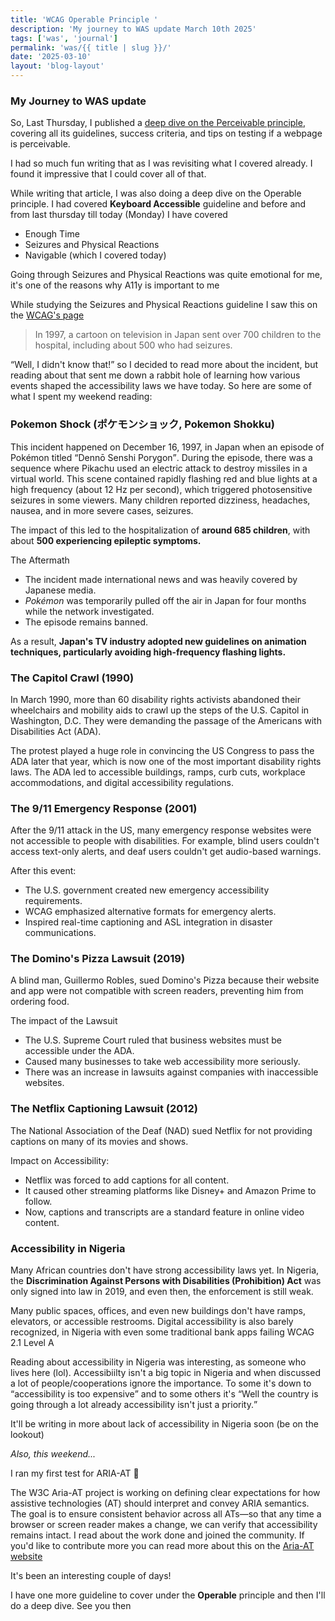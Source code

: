 ```yaml
---
title: 'WCAG Operable Principle '
description: 'My journey to WAS update March 10th 2025'
tags: ['was', 'journal']
permalink: 'was/{{ title | slug }}/'
date: '2025-03-10'
layout: 'blog-layout'
---
```


<div class="blog">

  <h3>My Journey to WAS update</h3>

  <p>So, Last Thursday, I published a <a href="/tutorial/a-deep-dive-on-the-perceivable-principle/">deep dive on the
      Perceivable principle</a>, covering all its guidelines, success criteria, and tips on testing if a webpage is perceivable.
  </p>

  <p>I had so much fun writing that as I was revisiting what I covered already. I found it impressive that I could cover
    all of that.</p>

  <p>While writing that article, I was also doing a deep dive on the Operable principle. I had covered <strong>Keyboard
      Accessible</strong> guideline and before and from last thursday till today (Monday) I have covered</p>

  <ul>
    <li>Enough Time</li>
    <li>Seizures and Physical Reactions</li>
    <li>Navigable (which I covered today)</li>
  </ul>

  <p>Going through Seizures and Physical Reactions was quite emotional for me, it's one of the reasons why A11y is
    important to me</p>

  <p>While studying the Seizures and Physical Reactions guideline I saw this on the <a
      href="https://www.w3.org/WAI/WCAG22/Understanding/seizures-and-physical-reactions.html">WCAG's page</a></p>

  <blockquote>
    In 1997, a cartoon on television in Japan sent over 700 children to the hospital, including about 500 who had
    seizures.
  </blockquote>

  <p><q>Well, I didn't know that!</q> so I decided to read more about the incident, but reading about that sent me down
    a rabbit hole of learning how various events shaped the accessibility laws we have today. So here are some of what I
    spent my weekend reading:</p>

  <h3>Pokemon Shock <span lang="ja">(ポケモンショック, Pokemon Shokku)</span></h3>

  <p>This incident happened on December 16, 1997, in Japan when an episode of Pokémon titled <q>Dennō Senshi
      Porygon</q>.
    During the episode, there was a sequence where Pikachu used an electric attack to destroy missiles in a virtual
    world. This scene contained rapidly flashing red and blue lights at a high frequency (about 12 Hz per second), which
    triggered photosensitive seizures in some viewers. Many children reported dizziness, headaches, nausea, and in more
    severe cases, seizures.
  </p>

  <p>The impact of this led to the hospitalization of <strong>around 685 children</strong>, with about <strong>500
      experiencing epileptic symptoms.</strong></p>

  <p>The Aftermath</p>
  <ul>
    <li>The incident made international news and was heavily covered by Japanese media.</li>
    <li><em>Pokémon</em> was temporarily pulled off the air in Japan for four months while the network investigated.
    </li>
    <li>The episode remains banned.</li>
  </ul>

  <p>As a result, <b>Japan's TV industry adopted new guidelines on animation techniques, particularly avoiding
      high-frequency flashing lights.</b>
  </p>

  <h3>The Capitol Crawl (1990)</h3>

  <p>In March 1990, more than 60 disability rights activists abandoned their wheelchairs and mobility aids to crawl up
    the steps of the U.S. Capitol in Washington, D.C. They were demanding the passage of the Americans with Disabilities
    Act (ADA).</p>

  <p>The protest played a huge role in convincing the US Congress to pass the ADA later that year, which is now one of
    the most important disability rights laws. The ADA led to accessible buildings, ramps, curb cuts, workplace
    accommodations, and digital accessibility regulations.</p>

  <h3>The 9/11 Emergency Response (2001)</h3>

  <p>After the 9/11 attack in the US, many emergency response websites were not accessible to people with disabilities.
    For example, blind users couldn't access text-only alerts, and deaf users couldn't get audio-based warnings.
  </p>
  <p>After this event:</p>
  <ul>
    <li>The U.S. government created new emergency accessibility requirements.</li>
    <li>WCAG emphasized alternative formats for emergency alerts.</li>
    <li>Inspired real-time captioning and ASL integration in disaster communications.</li>
  </ul>
  <h3>The Domino's Pizza Lawsuit (2019)</h3>
  <p>A blind man, Guillermo Robles, sued Domino's Pizza because their website and app were not compatible with screen
    readers, preventing him from ordering food.</p>
  <p>The impact of the Lawsuit</p>
  <ul>
    <li>The U.S. Supreme Court ruled that business websites must be accessible under the ADA.</li>
    <li>Caused many businesses to take web accessibility more seriously.</li>
    <li>There was an increase in lawsuits against companies with inaccessible websites.</li>
  </ul>

  <h3>The Netflix Captioning Lawsuit (2012)</h3>
  <p>The National Association of the Deaf (NAD) sued Netflix for not providing captions on many of its movies and shows.
  </p>
  <p>Impact on Accessibility:</p>
  <ul>
    <li>Netflix was forced to add captions for all content.</li>
    <li>It caused other streaming platforms like Disney+ and Amazon Prime to follow.</li>
    <li>Now, captions and transcripts are a standard feature in online video content.</li>
  </ul>
  <h3>Accessibility in Nigeria</h3>
  <p>Many African countries don't have strong accessibility laws yet. In Nigeria, the <strong>Discrimination Against
      Persons with Disabilities (Prohibition) Act</strong> was only signed into law in 2019, and even then,
    the enforcement is still weak.</p>
  <p>Many public spaces, offices, and even new buildings don't have ramps, elevators, or accessible restrooms. Digital
    accessibility is also barely recognized, in Nigeria with even some traditional bank apps failing WCAG 2.1 Level A
  </p>

  <p>Reading about accessibility in Nigeria was interesting, as someone who lives here (lol). Accessibiilty isn't a big
    topic in Nigeria and when discussed a lot of people/cooperations ignore the importance. To some it's down to
    <q>accessibility is too expensive</q> and to some others it's <q>Well the country is going through a lot already
      accessibility isn't just a priority.</q>
  </p>
  <p>It'll be writing in more about lack of accessibility in Nigeria soon (be on the lookout)</p>

  <p><em>Also, this weekend...</em></p>

  <p>I ran my first test for ARIA-AT <span aria-label="tada">🎉</span></p>

  <p>The W3C Aria-AT project is working on defining clear expectations for how assistive technologies (AT) should
    interpret and convey ARIA semantics. The goal is to ensure consistent behavior across all ATs—so that any time a
    browser or screen reader makes a change, we can verify that accessibility remains intact. I read about the work done
    and joined the community. If you'd like to contribute more you can read more about this on the <a
      href="https://aria-at.w3.org/" target="_blank" rel="noopener noreferrer">Aria-AT website</a>
  </p>
  <p>It's been an interesting couple of days!</p>

  <p>I have one more guideline to cover under the <strong>Operable</strong> principle and then I'll do a deep dive. See
    you then</p>
</div>
